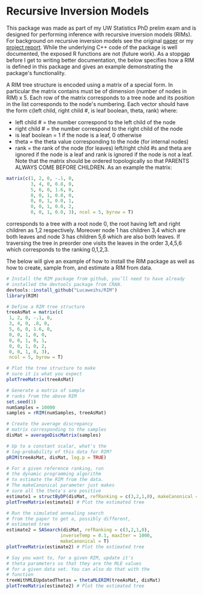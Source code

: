 # Recursive Inversion Models

This package was made as part of my UW Statistics PhD prelim exam and is designed for performing inference with recursive inversion models (RIMs). For background on recursive inversion models see the original [paper](https://papers.nips.cc/paper/5579-recursive-inversion-models-for-permutations) or my [project report](https://www.stat.washington.edu/~lucaw/assets/revisiting_recursive_inversion_models_for_permutations.pdf). While the underlying C++ code of the package is well documented, the exposed R functions are not (future work). As a stopgap before I get to writing better documentation, the below specifies how a RIM is defined in this package and gives an example demonstrating the package's functionality.

A RIM tree structure is encoded using a matrix of a special form. In particular the matrix contains must be of dimension (number of nodes in RIM) x 5. Each row of the matrix corresponds to a tree node and its position in the list corresponds to the node's numbering. Each vector should have the form c(left child, right child #, is leaf boolean, theta, rank) where:
* left child # = the number correspond to the left child of the node
* right child # = the number correspond to the right child of the node
* is leaf boolean = 1 if the node is a leaf, 0 otherwise
* theta = the theta value corresponding to the node (for internal nodes)
* rank = the rank of the node (for leaves) left/right child #s and theta are ignored if the node is a leaf and rank is ignored if the node is not a leaf. 
Note that the matrix should be ordered topologically so that PARENTS ALWAYS COME BEFORE CHILDREN. As an example the matrix:

```R
matrix(c(1, 2, 0, -.1, 0,
         3, 4, 0, 0.8, 0,
         5, 6, 0, 1.6, 0,
         0, 0, 1, 0.0, 0,
         0, 0, 1, 0.0, 1,
         0, 0, 1, 0.0, 2,
         0, 0, 1, 0.0, 3), ncol = 5, byrow = T)       
```

corresponds to a tree with a root node 0, the root having left and right children as 1,2 respectively. Moreover node 1 has children 3,4 which are both leaves and node 3 has children 5,6 which are also both leaves. If traversing the tree in preorder one visits the leaves in the order 3,4,5,6 which corresponds to the ranking 0,1,2,3.

The below will give an example of how to install the RIM package as well as how to create, sample from, and estimate a RIM from data.

```R
# Install the RIM package from github, you’ll need to have already
# installed the devtools package from CRAN.
devtools::install_github("Lucaweihs/RIM")
library(RIM)

# Define a RIM tree structure
treeAsMat = matrix(c(
 1, 2, 0, -.1, 0,
 3, 4, 0, .8, 0,
 5, 6, 0, 1.6, 0,
 0, 0, 1, 0, 0,
 0, 0, 1, 0, 1,
 0, 0, 1, 0, 2,
 0, 0, 1, 0, 3),
 ncol = 5, byrow = T)

# Plot the tree structure to make
# sure it is what you expect
plotTreeMatrix(treeAsMat)

# Generate a matrix of sample
# ranks from the above RIM
set.seed(1)
numSamples = 10000
samples = rRIM(numSamples, treeAsMat)

# Create the average discrepancy
# matrix corresponding to the samples
disMat = averageDiscMatrix(samples)

# Up to a constant scalar, what's the 
# log-probability of this data for RIM?
pRIM(treeAsMat, disMat, log.p = TRUE)

# For a given reference ranking, run
# the dynamic programming algorithm
# to estimate the RIM from the data.
# The makeCanonical parameter just makes
# sure all the theta's are positive
estimate1 = structByDP(disMat, refRanking = c(3,2,1,0), makeCanonical = F)
plotTreeMatrix(estimate1) # Plot the estimated tree

# Run the simulated annealing search
# from the paper to get a, possibly different,
# estimated tree
estimate2 = SASearch(disMat, refRanking = c(3,2,1,0), 
                    inverseTemp = 0.1, maxIter = 1000,
                    makeCanonical = T)
plotTreeMatrix(estimate2) # Plot the estimated tree

# Say you want to, for a given RIM, update it's
# theta parameters so that they are the MLE values
# for a given data set. You can also do that with the
# function
treeWithMLEUpdatedThetas = thetaMLERIM(treeAsMat, disMat)
plotTreeMatrix(estimate2) # Plot the estimated tree
```
